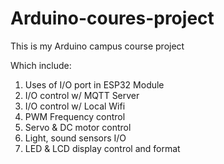 # Arduino-coures-project
This is my Arduino campus course project 

Which include:

1. Uses of I/O port in ESP32 Module
2. I/O control w/ MQTT Server 
3. I/O control w/ Local Wifi
4. PWM Frequency control
5. Servo & DC motor control
6. Light, sound sensors I/O
7. LED & LCD display control and format
